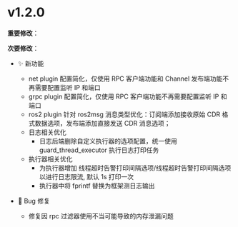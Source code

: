# v1.2.0

**重要修改**：

**次要修改**：

- ✨ 新功能

  - net plugin 配置简化，仅使用 RPC 客户端功能和 Channel 发布端功能不再需要配置监听 IP 和端口
  - grpc plugin 配置简化，仅使用 RPC 客户端功能不再需要配置监听 IP 和端口
  - ros2 plugin 针对 ros2msg 消息类型优化：订阅端添加接收原始 CDR 格式数据选项，发布端添加直接发送 CDR 消息选项；
  - 日志相关优化
    - 日志后端删除自定义执行器的选项配置，统一使用 guard_thread_executor 执行日志打印任务
  - 执行器相关优化
    - 为执行器增加 线程超时告警打印间隔选项/线程超时告警打印间隔选项 以进行日志限流, 默认 1s 打印一次
    - 执行器中将 fprintf 替换为框架测日志输出

- 🐛 Bug 修复

  - 修复因 rpc 过滤器使用不当可能导致的内存泄漏问题

